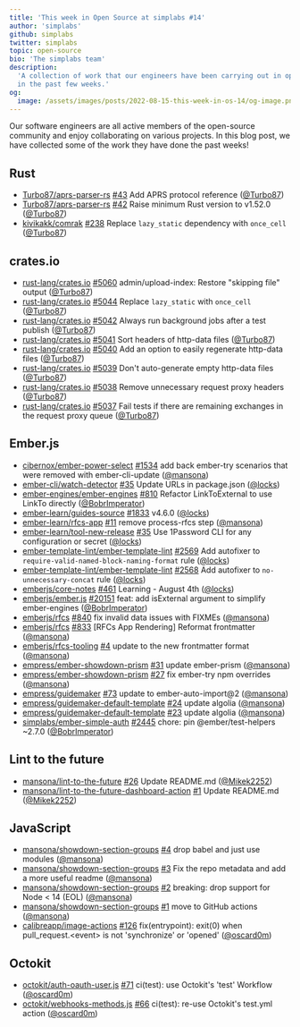 ```yaml
---
title: 'This week in Open Source at simplabs #14'
author: 'simplabs'
github: simplabs
twitter: simplabs
topic: open-source
bio: 'The simplabs team'
description:
  'A collection of work that our engineers have been carrying out in open-source
  in the past few weeks.'
og:
  image: /assets/images/posts/2022-08-15-this-week-in-os-14/og-image.png
---
```


Our software engineers are all active members of the open-source community and
enjoy collaborating on various projects. In this blog post, we have collected
some of the work they have done the past weeks!

<!--break-->

## Rust

- [Turbo87/aprs-parser-rs]
  [#43](https://github.com/Turbo87/aprs-parser-rs/pull/43) Add APRS protocol
  reference ([@Turbo87])
- [Turbo87/aprs-parser-rs]
  [#42](https://github.com/Turbo87/aprs-parser-rs/pull/42) Raise minimum Rust
  version to v1.52.0 ([@Turbo87])
- [kivikakk/comrak] [#238](https://github.com/kivikakk/comrak/pull/238) Replace
  `lazy_static` dependency with `once_cell` ([@Turbo87])

## crates.io

- [rust-lang/crates.io]
  [#5060](https://github.com/rust-lang/crates.io/pull/5060) admin/upload-index:
  Restore "skipping file" output ([@Turbo87])
- [rust-lang/crates.io]
  [#5044](https://github.com/rust-lang/crates.io/pull/5044) Replace
  `lazy_static` with `once_cell` ([@Turbo87])
- [rust-lang/crates.io]
  [#5042](https://github.com/rust-lang/crates.io/pull/5042) Always run
  background jobs after a test publish ([@Turbo87])
- [rust-lang/crates.io]
  [#5041](https://github.com/rust-lang/crates.io/pull/5041) Sort headers of
  http-data files ([@Turbo87])
- [rust-lang/crates.io]
  [#5040](https://github.com/rust-lang/crates.io/pull/5040) Add an option to
  easily regenerate http-data files ([@Turbo87])
- [rust-lang/crates.io]
  [#5039](https://github.com/rust-lang/crates.io/pull/5039) Don't auto-generate
  empty http-data files ([@Turbo87])
- [rust-lang/crates.io]
  [#5038](https://github.com/rust-lang/crates.io/pull/5038) Remove unnecessary
  request proxy headers ([@Turbo87])
- [rust-lang/crates.io]
  [#5037](https://github.com/rust-lang/crates.io/pull/5037) Fail tests if there
  are remaining exchanges in the request proxy queue ([@Turbo87])

## Ember.js

- [cibernox/ember-power-select]
  [#1534](https://github.com/cibernox/ember-power-select/pull/1534) add back
  ember-try scenarios that were removed with ember-cli-update ([@mansona])
- [ember-cli/watch-detector]
  [#35](https://github.com/ember-cli/watch-detector/pull/35) Update URLs in
  package.json ([@locks])
- [ember-engines/ember-engines]
  [#810](https://github.com/ember-engines/ember-engines/pull/810) Refactor
  LinkToExternal to use LinkTo directly ([@BobrImperator])
- [ember-learn/guides-source]
  [#1833](https://github.com/ember-learn/guides-source/pull/1833) v4.6.0
  ([@locks])
- [ember-learn/rfcs-app] [#11](https://github.com/ember-learn/rfcs-app/pull/11)
  remove process-rfcs step ([@mansona])
- [ember-learn/tool-new-release]
  [#35](https://github.com/ember-learn/tool-new-release/pull/35) Use 1Password
  CLI for any configuration or secret ([@locks])
- [ember-template-lint/ember-template-lint]
  [#2569](https://github.com/ember-template-lint/ember-template-lint/pull/2569)
  Add autofixer to `require-valid-named-block-naming-format` rule ([@locks])
- [ember-template-lint/ember-template-lint]
  [#2568](https://github.com/ember-template-lint/ember-template-lint/pull/2568)
  Add autofixer to `no-unnecessary-concat` rule ([@locks])
- [emberjs/core-notes] [#461](https://github.com/emberjs/core-notes/pull/461)
  Learning - August 4th ([@locks])
- [emberjs/ember.js] [#20151](https://github.com/emberjs/ember.js/pull/20151)
  feat: add isExternal argument to simplify ember-engines ([@BobrImperator])
- [emberjs/rfcs] [#840](https://github.com/emberjs/rfcs/pull/840) fix invalid
  data issues with FIXMEs ([@mansona])
- [emberjs/rfcs] [#833](https://github.com/emberjs/rfcs/pull/833) [RFCs App
  Rendering] Reformat frontmatter ([@mansona])
- [emberjs/rfcs-tooling] [#4](https://github.com/emberjs/rfcs-tooling/pull/4)
  update to the new frontmatter format ([@mansona])
- [empress/ember-showdown-prism]
  [#31](https://github.com/empress/ember-showdown-prism/pull/31) update
  ember-prism ([@mansona])
- [empress/ember-showdown-prism]
  [#27](https://github.com/empress/ember-showdown-prism/pull/27) fix ember-try
  npm overrides ([@mansona])
- [empress/guidemaker] [#73](https://github.com/empress/guidemaker/pull/73)
  update to ember-auto-import@2 ([@mansona])
- [empress/guidemaker-default-template]
  [#24](https://github.com/empress/guidemaker-default-template/pull/24) update
  algolia ([@mansona])
- [empress/guidemaker-default-template]
  [#23](https://github.com/empress/guidemaker-default-template/pull/23) update
  algolia ([@mansona])
- [simplabs/ember-simple-auth]
  [#2445](https://github.com/simplabs/ember-simple-auth/pull/2445) chore: pin
  @ember/test-helpers ~2.7.0 ([@BobrImperator])

## Lint to the future

- [mansona/lint-to-the-future]
  [#26](https://github.com/mansona/lint-to-the-future/pull/26) Update README.md
  ([@Mikek2252])
- [mansona/lint-to-the-future-dashboard-action]
  [#1](https://github.com/mansona/lint-to-the-future-dashboard-action/pull/1)
  Update README.md ([@Mikek2252])

## JavaScript

- [mansona/showdown-section-groups]
  [#4](https://github.com/mansona/showdown-section-groups/pull/4) drop babel and
  just use modules ([@mansona])
- [mansona/showdown-section-groups]
  [#3](https://github.com/mansona/showdown-section-groups/pull/3) Fix the repo
  metadata and add a more useful readme ([@mansona])
- [mansona/showdown-section-groups]
  [#2](https://github.com/mansona/showdown-section-groups/pull/2) breaking: drop
  support for Node < 14 (EOL) ([@mansona])
- [mansona/showdown-section-groups]
  [#1](https://github.com/mansona/showdown-section-groups/pull/1) move to GitHub
  actions ([@mansona])
- [calibreapp/image-actions]
  [#126](https://github.com/calibreapp/image-actions/pull/126) fix(entrypoint):
  exit(0) when pull_request.&lt;event&gt; is not 'synchronize' or 'opened'
  ([@oscard0m])

## Octokit

- [octokit/auth-oauth-user.js]
  [#71](https://github.com/octokit/auth-oauth-user.js/pull/71) ci(test): use
  Octokit's 'test' Workflow ([@oscard0m])
- [octokit/webhooks-methods.js]
  [#66](https://github.com/octokit/webhooks-methods.js/pull/66) ci(test): re-use
  Octokit's test.yml action ([@oscard0m])

[@bobrimperator]: https://github.com/BobrImperator
[@mikek2252]: https://github.com/Mikek2252
[@turbo87]: https://github.com/Turbo87
[@locks]: https://github.com/locks
[@mansona]: https://github.com/mansona
[@oscard0m]: https://github.com/oscard0m
[turbo87/aprs-parser-rs]: https://github.com/Turbo87/aprs-parser-rs
[calibreapp/image-actions]: https://github.com/calibreapp/image-actions
[cibernox/ember-power-select]: https://github.com/cibernox/ember-power-select
[ember-cli/watch-detector]: https://github.com/ember-cli/watch-detector
[ember-engines/ember-engines]: https://github.com/ember-engines/ember-engines
[ember-learn/guides-source]: https://github.com/ember-learn/guides-source
[ember-learn/rfcs-app]: https://github.com/ember-learn/rfcs-app
[ember-learn/tool-new-release]: https://github.com/ember-learn/tool-new-release
[ember-template-lint/ember-template-lint]:
  https://github.com/ember-template-lint/ember-template-lint
[emberjs/core-notes]: https://github.com/emberjs/core-notes
[emberjs/ember.js]: https://github.com/emberjs/ember.js
[emberjs/rfcs-tooling]: https://github.com/emberjs/rfcs-tooling
[emberjs/rfcs]: https://github.com/emberjs/rfcs
[empress/ember-showdown-prism]: https://github.com/empress/ember-showdown-prism
[empress/guidemaker-default-template]:
  https://github.com/empress/guidemaker-default-template
[empress/guidemaker]: https://github.com/empress/guidemaker
[kivikakk/comrak]: https://github.com/kivikakk/comrak
[mansona/lint-to-the-future-dashboard-action]:
  https://github.com/mansona/lint-to-the-future-dashboard-action
[mansona/lint-to-the-future]: https://github.com/mansona/lint-to-the-future
[mansona/showdown-section-groups]:
  https://github.com/mansona/showdown-section-groups
[octokit/auth-oauth-user.js]: https://github.com/octokit/auth-oauth-user.js
[octokit/webhooks-methods.js]: https://github.com/octokit/webhooks-methods.js
[rust-lang/crates.io]: https://github.com/rust-lang/crates.io
[simplabs/ember-simple-auth]: https://github.com/simplabs/ember-simple-auth
